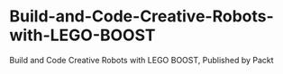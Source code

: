 # Build-and-Code-Creative-Robots-with-LEGO-BOOST
Build and Code Creative Robots with LEGO BOOST, Published by Packt
